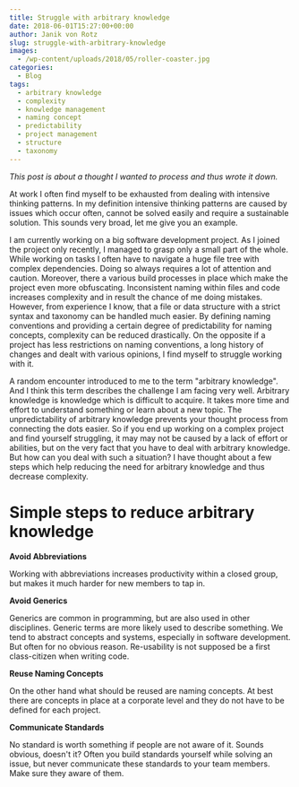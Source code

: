 ```yaml
---
title: Struggle with arbitrary knowledge
date: 2018-06-01T15:27:00+00:00
author: Janik von Rotz
slug: struggle-with-arbitrary-knowledge
images:
  - /wp-content/uploads/2018/05/roller-coaster.jpg
categories:
  - Blog
tags:
  - arbitrary knowledge
  - complexity
  - knowledge management
  - naming concept
  - predictability
  - project management
  - structure
  - taxonomy
---
```

*This post is about a thought I wanted to process and thus wrote it down.*

At work I often find myself to be exhausted from dealing with intensive thinking patterns. In my definition intensive thinking patterns are caused by issues which occur often, cannot be solved easily and require a sustainable solution. This sounds very broad, let me give you an example.
<!--more-->

I am currently working on a big software development project. As I joined the project only recently, I managed to grasp only a small part of the whole. While working on tasks I often have to navigate a huge file tree with complex dependencies. Doing so always requires a lot of attention and caution. Moreover, there a various build processes in place which make the project even more obfuscating. Inconsistent naming within files and code increases complexity and in result the chance of me doing mistakes. However, from experience I know, that a file or data structure with a strict syntax and taxonomy can be handled much easier. By defining naming conventions and providing a certain degree of predictability for naming concepts, complexity can be reduced drastically. On the opposite if a project has less restrictions on naming conventions, a long history of changes and dealt with various opinions, I find myself to struggle working with it.

A random encounter introduced to me to the term "arbitrary knowledge". And I think this term describes the challenge I am facing very well. Arbitrary knowledge is knowledge which is difficult to acquire. It takes more time and effort to understand something or learn about a new topic. The unpredictability of arbitrary knowledge prevents your thought process from connecting the dots easier. So if you end up working on a complex project and find yourself struggling, it may may not be caused by a lack of effort or abilities, but on the very fact that you have to deal with arbitrary knowledge. But how can you deal with such a situation? I have thought about a few steps which help reducing the need for arbitrary knowledge and thus decrease complexity.

# Simple steps to reduce arbitrary knowledge

**Avoid Abbreviations**

Working with abbreviations increases productivity within a closed group, but makes it much harder for new members to tap in.

**Avoid Generics**

Generics are common in programming, but are also used in other disciplines. Generic terms are more likely used to describe something. We tend to abstract concepts and systems, especially in software development. But often for no obvious reason. Re-usability is not supposed be a first class-citizen when writing code.

**Reuse Naming Concepts**

On the other hand what should be reused are naming concepts. At best there are concepts in place at a corporate level and they do not have to be defined for each project.

**Communicate Standards**

No standard is worth something if people are not aware of it. Sounds obvious, doesn't it? Often you build standards yourself while solving an issue, but never communicate these standards to your team members. Make sure they aware of them.
